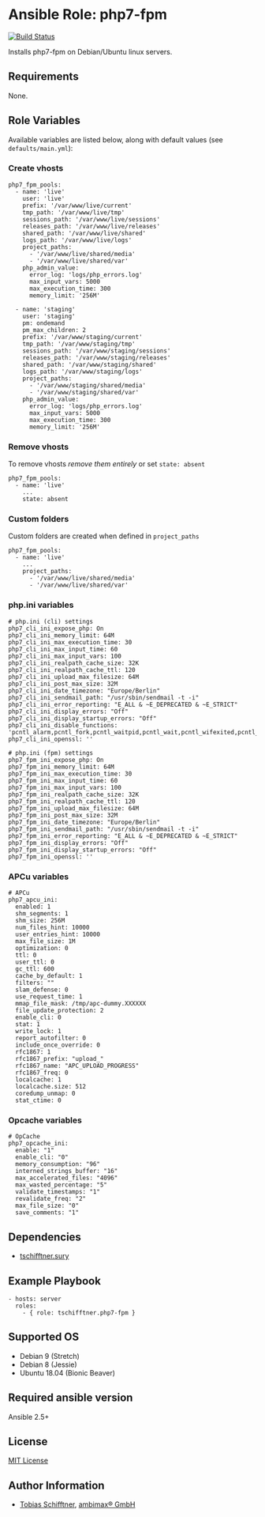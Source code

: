 # Ansible Role: php7-fpm

[![Build Status](https://travis-ci.org/tschifftner/ansible-role-php7-fpm.svg?branch=master)](https://travis-ci.org/tschifftner/ansible-role-php7-fpm)

Installs php7-fpm on Debian/Ubuntu linux servers.

## Requirements

None.

## Role Variables

Available variables are listed below, along with default values (see `defaults/main.yml`):

### Create vhosts

```
php7_fpm_pools:
  - name: 'live'
    user: 'live'
    prefix: '/var/www/live/current'
    tmp_path: '/var/www/live/tmp'
    sessions_path: '/var/www/live/sessions'
    releases_path: '/var/www/live/releases'
    shared_path: '/var/www/live/shared'
    logs_path: '/var/www/live/logs'
    project_paths:
      - '/var/www/live/shared/media'
      - '/var/www/live/shared/var'
    php_admin_value:
      error_log: 'logs/php_errors.log'
      max_input_vars: 5000
      max_execution_time: 300
      memory_limit: '256M'

  - name: 'staging'
    user: 'staging'
    pm: ondemand
    pm_max_children: 2
    prefix: '/var/www/staging/current'
    tmp_path: '/var/www/staging/tmp'
    sessions_path: '/var/www/staging/sessions'
    releases_path: '/var/www/staging/releases'
    shared_path: '/var/www/staging/shared'
    logs_path: '/var/www/staging/logs'
    project_paths:
      - '/var/www/staging/shared/media'
      - '/var/www/staging/shared/var'
    php_admin_value:
      error_log: 'logs/php_errors.log'
      max_input_vars: 5000
      max_execution_time: 300
      memory_limit: '256M'
```

### Remove vhosts

To remove vhosts _remove them entirely_ or set ```state: absent``` 
```
php7_fpm_pools:
  - name: 'live'
    ...
    state: absent
```
     
### Custom folders

Custom folders are created when defined in ```project_paths``` 
```
php7_fpm_pools:
  - name: 'live'
    ...
    project_paths:
      - '/var/www/live/shared/media'
      - '/var/www/live/shared/var'
```
      
### php.ini variables
```
# php.ini (cli) settings
php7_cli_ini_expose_php: On
php7_cli_ini_memory_limit: 64M
php7_cli_ini_max_execution_time: 30
php7_cli_ini_max_input_time: 60
php7_cli_ini_max_input_vars: 100
php7_cli_ini_realpath_cache_size: 32K
php7_cli_ini_realpath_cache_ttl: 120
php7_cli_ini_upload_max_filesize: 64M
php7_cli_ini_post_max_size: 32M
php7_cli_ini_date_timezone: "Europe/Berlin"
php7_cli_ini_sendmail_path: "/usr/sbin/sendmail -t -i"
php7_cli_ini_error_reporting: "E_ALL & ~E_DEPRECATED & ~E_STRICT"
php7_cli_ini_display_errors: "Off"
php7_cli_ini_display_startup_errors: "Off"
php7_cli_ini_disable_functions: 'pcntl_alarm,pcntl_fork,pcntl_waitpid,pcntl_wait,pcntl_wifexited,pcntl_wifstopped,pcntl_wifsignaled,pcntl_wexitstatus,pcntl_wtermsig,pcntl_wstopsig,pcntl_signal,pcntl_signal_dispatch,pcntl_get_last_error,pcntl_strerror,pcntl_sigprocmask,pcntl_sigwaitinfo,pcntl_sigtimedwait,pcntl_exec,pcntl_getpriority,pcntl_setpriority,'
php7_cli_ini_openssl: ''

# php.ini (fpm) settings
php7_fpm_ini_expose_php: On
php7_fpm_ini_memory_limit: 64M
php7_fpm_ini_max_execution_time: 30
php7_fpm_ini_max_input_time: 60
php7_fpm_ini_max_input_vars: 100
php7_fpm_ini_realpath_cache_size: 32K
php7_fpm_ini_realpath_cache_ttl: 120
php7_fpm_ini_upload_max_filesize: 64M
php7_fpm_ini_post_max_size: 32M
php7_fpm_ini_date_timezone: "Europe/Berlin"
php7_fpm_ini_sendmail_path: "/usr/sbin/sendmail -t -i"
php7_fpm_ini_error_reporting: "E_ALL & ~E_DEPRECATED & ~E_STRICT"
php7_fpm_ini_display_errors: "Off"
php7_fpm_ini_display_startup_errors: "Off"
php7_fpm_ini_openssl: ''
```

### APCu variables
```
# APCu
php7_apcu_ini:
  enabled: 1
  shm_segments: 1
  shm_size: 256M
  num_files_hint: 10000
  user_entries_hint: 10000
  max_file_size: 1M
  optimization: 0
  ttl: 0
  user_ttl: 0
  gc_ttl: 600
  cache_by_default: 1
  filters: ""
  slam_defense: 0
  use_request_time: 1
  mmap_file_mask: /tmp/apc-dummy.XXXXXX
  file_update_protection: 2
  enable_cli: 0
  stat: 1
  write_lock: 1
  report_autofilter: 0
  include_once_override: 0
  rfc1867: 1
  rfc1867_prefix: "upload_"
  rfc1867_name: "APC_UPLOAD_PROGRESS"
  rfc1867_freq: 0
  localcache: 1
  localcache.size: 512
  coredump_unmap: 0
  stat_ctime: 0
```

### Opcache variables
```
# OpCache
php7_opcache_ini:
  enable: "1"
  enable_cli: "0"
  memory_consumption: "96"
  interned_strings_buffer: "16"
  max_accelerated_files: "4096"
  max_wasted_percentage: "5"
  validate_timestamps: "1"
  revalidate_freq: "2"
  max_file_size: "0"
  save_comments: "1"

```

## Dependencies

 - [tschifftner.sury](https://github.com/tschifftner/ansible-role-sury)

## Example Playbook

    - hosts: server
      roles:
        - { role: tschifftner.php7-fpm }

## Supported OS

 - Debian 9 (Stretch)
 - Debian 8 (Jessie)
 - Ubuntu 18.04 (Bionic Beaver)
 
## Required ansible version

Ansible 2.5+

## License

[MIT License](http://choosealicense.com/licenses/mit/)


## Author Information

 - [Tobias Schifftner](https://twitter.com/tschifftner), [ambimax® GmbH](https://www.ambimax.de)